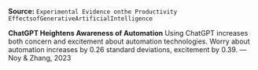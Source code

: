 **Source:** `Experimental Evidence onthe Productivity EffectsofGenerativeArtificialIntelligence`

**ChatGPT Heightens Awareness of Automation**
Using ChatGPT increases both concern and excitement about automation technologies. Worry about automation increases by 0.26 standard deviations, excitement by 0.39. — Noy & Zhang, 2023
